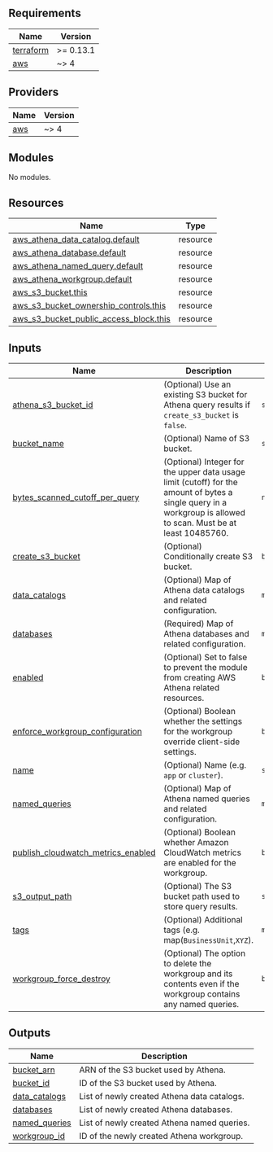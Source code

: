 <!-- BEGIN_TF_DOCS -->
## Requirements

| Name | Version |
|------|---------|
| <a name="requirement_terraform"></a> [terraform](#requirement\_terraform) | >= 0.13.1 |
| <a name="requirement_aws"></a> [aws](#requirement\_aws) | ~> 4 |

## Providers

| Name | Version |
|------|---------|
| <a name="provider_aws"></a> [aws](#provider\_aws) | ~> 4 |

## Modules

No modules.

## Resources

| Name | Type |
|------|------|
| [aws_athena_data_catalog.default](https://registry.terraform.io/providers/hashicorp/aws/latest/docs/resources/athena_data_catalog) | resource |
| [aws_athena_database.default](https://registry.terraform.io/providers/hashicorp/aws/latest/docs/resources/athena_database) | resource |
| [aws_athena_named_query.default](https://registry.terraform.io/providers/hashicorp/aws/latest/docs/resources/athena_named_query) | resource |
| [aws_athena_workgroup.default](https://registry.terraform.io/providers/hashicorp/aws/latest/docs/resources/athena_workgroup) | resource |
| [aws_s3_bucket.this](https://registry.terraform.io/providers/hashicorp/aws/latest/docs/resources/s3_bucket) | resource |
| [aws_s3_bucket_ownership_controls.this](https://registry.terraform.io/providers/hashicorp/aws/latest/docs/resources/s3_bucket_ownership_controls) | resource |
| [aws_s3_bucket_public_access_block.this](https://registry.terraform.io/providers/hashicorp/aws/latest/docs/resources/s3_bucket_public_access_block) | resource |

## Inputs

| Name | Description | Type | Default | Required |
|------|-------------|------|---------|:--------:|
| <a name="input_athena_s3_bucket_id"></a> [athena\_s3\_bucket\_id](#input\_athena\_s3\_bucket\_id) | (Optional) Use an existing S3 bucket for Athena query results if `create_s3_bucket` is `false`. | `string` | `null` | no |
| <a name="input_bucket_name"></a> [bucket\_name](#input\_bucket\_name) | (Optional) Name of S3 bucket. | `string` | `"athena-bucket"` | no |
| <a name="input_bytes_scanned_cutoff_per_query"></a> [bytes\_scanned\_cutoff\_per\_query](#input\_bytes\_scanned\_cutoff\_per\_query) | (Optional) Integer for the upper data usage limit (cutoff) for the amount of bytes a single query in a workgroup is allowed to scan. Must be at least 10485760. | `number` | `null` | no |
| <a name="input_create_s3_bucket"></a> [create\_s3\_bucket](#input\_create\_s3\_bucket) | (Optional) Conditionally create S3 bucket. | `bool` | `true` | no |
| <a name="input_data_catalogs"></a> [data\_catalogs](#input\_data\_catalogs) | (Optional) Map of Athena data catalogs and related configuration. | `map(any)` | `{}` | no |
| <a name="input_databases"></a> [databases](#input\_databases) | (Required) Map of Athena databases and related configuration. | `map(any)` | n/a | yes |
| <a name="input_enabled"></a> [enabled](#input\_enabled) | (Optional) Set to false to prevent the module from creating AWS Athena related resources. | `bool` | `true` | no |
| <a name="input_enforce_workgroup_configuration"></a> [enforce\_workgroup\_configuration](#input\_enforce\_workgroup\_configuration) | (Optional) Boolean whether the settings for the workgroup override client-side settings. | `bool` | `true` | no |
| <a name="input_name"></a> [name](#input\_name) | (Optional) Name (e.g. `app` or `cluster`). | `string` | `""` | no |
| <a name="input_named_queries"></a> [named\_queries](#input\_named\_queries) | (Optional) Map of Athena named queries and related configuration. | `map(map(string))` | `{}` | no |
| <a name="input_publish_cloudwatch_metrics_enabled"></a> [publish\_cloudwatch\_metrics\_enabled](#input\_publish\_cloudwatch\_metrics\_enabled) | (Optional) Boolean whether Amazon CloudWatch metrics are enabled for the workgroup. | `bool` | `true` | no |
| <a name="input_s3_output_path"></a> [s3\_output\_path](#input\_s3\_output\_path) | (Optional) The S3 bucket path used to store query results. | `string` | `""` | no |
| <a name="input_tags"></a> [tags](#input\_tags) | (Optional) Additional tags (e.g. map(`BusinessUnit`,`XYZ`). | `map(any)` | `{}` | no |
| <a name="input_workgroup_force_destroy"></a> [workgroup\_force\_destroy](#input\_workgroup\_force\_destroy) | (Optional) The option to delete the workgroup and its contents even if the workgroup contains any named queries. | `bool` | `false` | no |

## Outputs

| Name | Description |
|------|-------------|
| <a name="output_bucket_arn"></a> [bucket\_arn](#output\_bucket\_arn) | ARN of the S3 bucket used by Athena. |
| <a name="output_bucket_id"></a> [bucket\_id](#output\_bucket\_id) | ID of the S3 bucket used by Athena. |
| <a name="output_data_catalogs"></a> [data\_catalogs](#output\_data\_catalogs) | List of newly created Athena data catalogs. |
| <a name="output_databases"></a> [databases](#output\_databases) | List of newly created Athena databases. |
| <a name="output_named_queries"></a> [named\_queries](#output\_named\_queries) | List of newly created Athena named queries. |
| <a name="output_workgroup_id"></a> [workgroup\_id](#output\_workgroup\_id) | ID of the newly created Athena workgroup. |
<!-- END_TF_DOCS -->